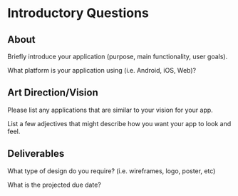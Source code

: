 # Introductory Questions

## About
Briefly introduce your application (purpose, main functionality, user goals).

What platform is your application using (i.e. Android, iOS, Web)?

 ## Art Direction/Vision
Please list any applications that are similar to your vision for your app.

List a few adjectives that might describe how you want your app to look and feel.

## Deliverables
What type of design do you require? (i.e. wireframes, logo, poster, etc)
 
What is the projected due date?
